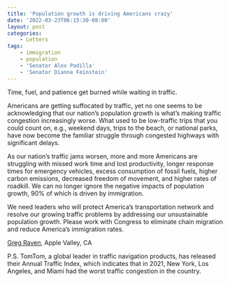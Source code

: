 ```yaml
---
title: 'Population growth is driving Americans crazy'
date: '2022-03-23T06:15:30-08:00'
layout: post
categories:
    - Letters
tags:
    - immigration
    - population
    - 'Senator Alex Padilla'
    - 'Senator Dianne Feinstein'
---
```


Time, fuel, and patience get burned while waiting in traffic.

Americans are getting suffocated by traffic, yet no one seems to be acknowledging that our nation’s population growth is what’s making traffic congestion increasingly worse. What used to be low-traffic trips that you could count on, e.g., weekend days, trips to the beach, or national parks, have now become the familiar struggle through congested highways with significant delays.

As our nation’s traffic jams worsen, more and more Americans are struggling with missed work time and lost productivity, longer response times for emergency vehicles, excess consumption of fossil fuels, higher carbon emissions, decreased freedom of movement, and higher rates of roadkill. We can no longer ignore the negative impacts of population growth, 90% of which is driven by immigration.

We need leaders who will protect America’s transportation network and resolve our growing traffic problems by addressing our unsustainable population growth. Please work with Congress to eliminate chain migration and reduce America’s immigration rates.

[Greg Raven](https://www.gregraven.org/), Apple Valley, CA

P.S. TomTom, a global leader in traffic navigation products, has released their Annual Traffic Index, which indicates that in 2021, New York, Los Angeles, and Miami had the worst traffic congestion in the country.